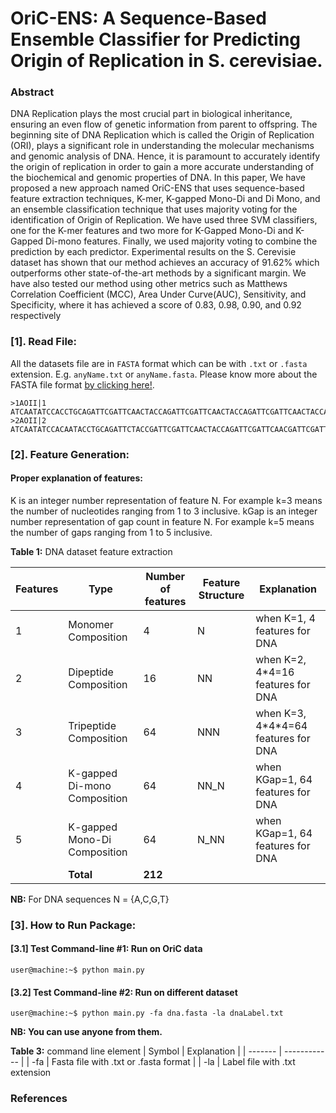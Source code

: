 #  OriC-ENS: A Sequence-Based Ensemble Classifier for Predicting Origin of Replication in S. cerevisiae.

### Abstract

DNA Replication plays the most crucial part in biological inheritance, ensuring an even flow of
genetic information from parent to offspring. The beginning site of DNA Replication which is
called the Origin of Replication (ORI), plays a significant role in understanding the molecular
mechanisms and genomic analysis of DNA. Hence, it is paramount to accurately identify the
origin of replication in order to gain a more accurate understanding of the biochemical and
genomic properties of DNA. In this paper, We have proposed a new approach named OriC-ENS
that uses sequence-based feature extraction techniques, K-mer, K-gapped Mono-Di and Di
Mono, and an ensemble classification technique that uses majority voting for the identification of
Origin of Replication. We have used three SVM classifiers, one for the K-mer features and two
more for K-Gapped Mono-Di and K-Gapped Di-mono features. Finally, we used majority
voting to combine the prediction by each predictor. Experimental results on the S. Cerevisie
dataset has shown that our method achieves an accuracy of 91.62% which outperforms other
state-of-the-art methods by a significant margin. We have also tested our method using other
metrics such as Matthews Correlation Coefficient (MCC), Area Under Curve(AUC), Sensitivity,
and Specificity, where it has achieved a score of 0.83, 0.98, 0.90, and 0.92 respectively
### [1]. Read File:
All the datasets file are in `FASTA` format which can be with `.txt` or `.fasta` extension. E.g. `anyName.txt` or  `anyName.fasta`. Please know more about the FASTA file format [by clicking here!](https://en.wikipedia.org/wiki/FASTA_format).

```
>1AOII|1
ATCAATATCCACCTGCAGATTCGATTCAACTACCAGATTCGATTCAACTACCAGATTCGATTCAACTACCACTGCAGATTCGATTCAACTACCAGATTCGATTCAACTACCAGATTCGATAGATTCGATTCAACTACCAGATTCGATTCAACCTACCAGATTCGATTCAACTACCACTGCAGATTCGATTCAACTACCAGATTCGATTCAACTACCAGATTCGATAGATCTACCAGATTCGATTCAACTACCACTGCAGATTCGATTCAACTACCAGATTCGATTCAACTACCAGATTCGATAGAT
>2AOII|2
ATCAATATCCACAATACCTGCAGATTCTACCGATTCGATTCAACTACCAGATTCGATTCAACGATTCGATTCAACTACCAGATTCGATTCAACTACCACTGCAGATTCGATTCAACTACCAGATTCGATTCAACTACCAGATTCGATAGATTCGATTCAACTACCAGATTCGATTCAACCTACCAGATTCGATTCAACTACCACTGCAGATTCGATTCAACTACCAGATTCGATTCAACTACCAGATTCGATAGATCTACCAGATTCGATTCAACTACCACTTACCACTGCAGATTCGATTCAACTACCAGATTCGATTCAACTACCAGATTCGATAGATTCGATTCAACTACCAGATTCGATTCAACCTACCAGATTCGATTCAACTACCACTGCAGATTCGATTCAACTACCAGATTCGATTCAACTACCAGATTCGATAGATCTACCAGATTCGATTCAACTACCACTA
```

### [2]. Feature Generation:

#### Proper explanation of features: 
K is an integer number representation of feature N. For example k=3 means the number of nucleotides ranging from 1 to 3 inclusive.
kGap is an integer number representation of gap count in feature N. For example k=5 means the number of gaps ranging from 1 to 5 inclusive.

**Table 1:**  DNA dataset feature extraction

| Features  | Type  | Number of features  | Feature Structure  | Explanation  |
| --------- | ----- | ------------------- | ------------------ | ------------ |
| 1 | Monomer Composition  | 4  | N | when K=1, 4 features for DNA | 
| 2 | Dipeptide Composition  | 16  | NN | when K=2, 4\*4=16 features for DNA | 
| 3 | Tripeptide Composition  | 64  | NNN | when K=3, 4\*4\*4=64 features for DNA | 
| 4 | K-gapped Di-mono Composition  | 64  | NN_N | when KGap=1, 64 features for DNA |
| 5 | K-gapped Mono-Di Composition  | 64  | N_NN | when KGap=1, 64 features for DNA |
|  | **Total**  | **212**  |  |  |

**NB:** For DNA sequences N = {A,C,G,T}


### [3]. How to Run Package:

#### [3.1] Test Command-line #1: Run on OriC data
```console
user@machine:~$ python main.py
```

#### [3.2] Test Command-line #2: Run on different dataset
```console
user@machine:~$ python main.py -fa dna.fasta -la dnaLabel.txt
```

**NB: You can use anyone from them.**

**Table 3:**  command line element
| Symbol  | Explanation  |
| ------- | ------------ |
| -fa | Fasta file with .txt or .fasta format  |
| -la | Label file with .txt extension  



### References












